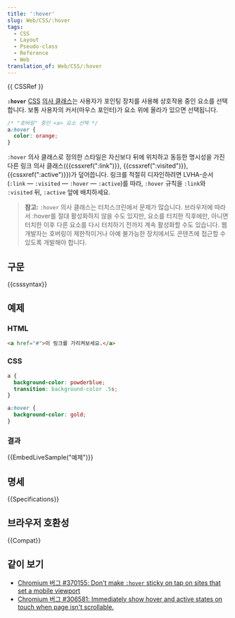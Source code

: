 ```yaml
---
title: ':hover'
slug: Web/CSS/:hover
tags:
  - CSS
  - Layout
  - Pseudo-class
  - Reference
  - Web
translation_of: Web/CSS/:hover
---
```


{{ CSSRef }}

**`:hover`** [CSS](/ko/docs/Web/CSS) [의사 클래스](/ko/docs/Web/CSS/Pseudo-classes)는 사용자가 포인팅 장치를 사용해 상호작용 중인 요소를 선택합니다. 보통 사용자의 커서(마우스 포인터)가 요소 위에 올라가 있으면 선택됩니다.

```css
/* "호버링" 중인 <a> 요소 선택 */
a:hover {
  color: orange;
}
```

`:hover` 의사 클래스로 정의한 스타일은 자신보다 뒤에 위치하고 동등한 명시성을 가진 다른 링크 의사 클래스({{cssxref(":link")}}, {{cssxref(":visited")}}, {{cssxref(":active")}})가 덮어씁니다. 링크를 적절히 디자인하려면 LVHA-순서(`:link` — `:visited` — `:hover` — `:active`)를 따라, `:hover` 규칙을 `:link`와 `:visited` 뒤, `:active` 앞에 배치하세요.

> **참고:** `:hover` 의사 클래스는 터치스크린에서 문제가 많습니다. 브라우저에 따라서 :hover를 절대 활성화하지 않을 수도 있지만, 요소를 터치한 직후에만, 아니면 터치한 이후 다른 요소를 다시 터치하기 전까지 계속 활성화할 수도 있습니다. 웹 개발자는 호버링이 제한적이거나 아예 불가능한 장치에서도 콘텐츠에 접근할 수 있도록 개발해야 합니다.

## 구문

{{csssyntax}}

## 예제

### HTML

```html
<a href="#">이 링크를 가리켜보세요.</a>
```

### CSS

```css
a {
  background-color: powderblue;
  transition: background-color .5s;
}

a:hover {
  background-color: gold;
}
```

### 결과

{{EmbedLiveSample("예제")}}

## 명세

{{Specifications}}

## 브라우저 호환성

{{Compat}}

## 같이 보기

- [Chromium 버그 #370155: Don't make `:hover` sticky on tap on sites that set a mobile viewport](https://code.google.com/p/chromium/issues/detail?id=370155)
- [Chromium 버그 #306581: Immediately show hover and active states on touch when page isn't scrollable.](https://code.google.com/p/chromium/issues/detail?id=306581)
